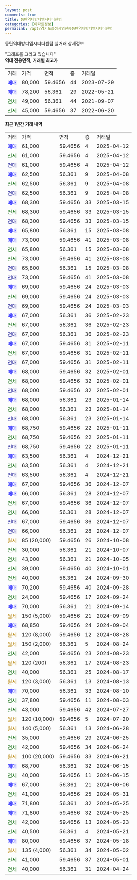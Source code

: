 ```yaml
---
layout: post
comments: true
title: 동탄역대방디엠시티더센텀
categories: [아파트정보]
permalink: /apt/경기도화성시영천동동탄역대방디엠시티더센텀
---
```


동탄역대방디엠시티더센텀 실거래 상세정보

<script type="text/javascript">
  google.charts.load('current', {'packages':['line', 'corechart']});
  google.charts.setOnLoadCallback(drawChart);

  function drawChart() {
    var data = new google.visualization.DataTable();
    data.addColumn('date', '거래일');
    data.addColumn('number', "매매");
    data.addColumn('number', "전세");
    data.addColumn('number', "전매");

    data.addRows([[new Date(Date.parse("2025-04-12")), 61000, null, null], [new Date(Date.parse("2025-04-12")), null, 61000, null], [new Date(Date.parse("2025-04-12")), null, null, 61000], [new Date(Date.parse("2025-04-08")), 62500, null, null], [new Date(Date.parse("2025-04-08")), null, 62500, null], [new Date(Date.parse("2025-04-08")), null, null, 62500], [new Date(Date.parse("2025-03-15")), 68300, null, null], [new Date(Date.parse("2025-03-15")), null, 68300, null], [new Date(Date.parse("2025-03-15")), null, null, 68300], [new Date(Date.parse("2025-03-08")), 65800, null, null], [new Date(Date.parse("2025-03-08")), 73000, null, null], [new Date(Date.parse("2025-03-08")), null, 65800, null], [new Date(Date.parse("2025-03-08")), null, 73000, null], [new Date(Date.parse("2025-03-08")), null, null, 65800], [new Date(Date.parse("2025-03-08")), null, null, 73000], [new Date(Date.parse("2025-03-03")), 69000, null, null], [new Date(Date.parse("2025-03-03")), null, 69000, null], [new Date(Date.parse("2025-03-03")), null, null, 69000], [new Date(Date.parse("2025-02-23")), 67000, null, null], [new Date(Date.parse("2025-02-23")), null, 67000, null], [new Date(Date.parse("2025-02-23")), null, null, 67000], [new Date(Date.parse("2025-02-11")), 67000, null, null], [new Date(Date.parse("2025-02-11")), null, 67000, null], [new Date(Date.parse("2025-02-11")), null, null, 67000], [new Date(Date.parse("2025-02-01")), 68000, null, null], [new Date(Date.parse("2025-02-01")), null, 68000, null], [new Date(Date.parse("2025-02-01")), null, null, 68000], [new Date(Date.parse("2025-01-14")), 68000, null, null], [new Date(Date.parse("2025-01-14")), null, 68000, null], [new Date(Date.parse("2025-01-14")), null, null, 68000], [new Date(Date.parse("2025-01-11")), 68750, null, null], [new Date(Date.parse("2025-01-11")), null, 68750, null], [new Date(Date.parse("2025-01-11")), null, null, 68750], [new Date(Date.parse("2024-12-21")), 63500, null, null], [new Date(Date.parse("2024-12-21")), null, 63500, null], [new Date(Date.parse("2024-12-21")), null, null, 63500], [new Date(Date.parse("2024-12-07")), 67000, null, null], [new Date(Date.parse("2024-12-07")), 66000, null, null], [new Date(Date.parse("2024-12-07")), null, 67000, null], [new Date(Date.parse("2024-12-07")), null, 66000, null], [new Date(Date.parse("2024-12-07")), null, null, 67000], [new Date(Date.parse("2024-12-07")), null, null, 66000], [new Date(Date.parse("2024-10-08")), null, null, null], [new Date(Date.parse("2024-10-07")), null, 30000, null], [new Date(Date.parse("2024-10-05")), null, 43000, null], [new Date(Date.parse("2024-10-01")), null, 39000, null], [new Date(Date.parse("2024-09-30")), null, 40000, null], [new Date(Date.parse("2024-09-28")), 70200, null, null], [new Date(Date.parse("2024-09-24")), null, 24000, null], [new Date(Date.parse("2024-09-14")), 70000, null, null], [new Date(Date.parse("2024-09-09")), null, null, null], [new Date(Date.parse("2024-09-04")), 68850, null, null], [new Date(Date.parse("2024-08-28")), null, null, null], [new Date(Date.parse("2024-08-24")), null, null, null], [new Date(Date.parse("2024-08-23")), null, 42000, null], [new Date(Date.parse("2024-08-23")), null, null, null], [new Date(Date.parse("2024-08-17")), null, 40000, null], [new Date(Date.parse("2024-08-13")), null, null, null], [new Date(Date.parse("2024-08-10")), 70000, null, null], [new Date(Date.parse("2024-08-03")), null, 37800, null], [new Date(Date.parse("2024-07-27")), null, 43000, null], [new Date(Date.parse("2024-07-20")), null, null, null], [new Date(Date.parse("2024-06-28")), null, null, null], [new Date(Date.parse("2024-06-25")), null, 35000, null], [new Date(Date.parse("2024-06-24")), null, 42000, null], [new Date(Date.parse("2024-06-21")), null, null, null], [new Date(Date.parse("2024-06-15")), 68700, null, null], [new Date(Date.parse("2024-06-15")), null, 40000, null], [new Date(Date.parse("2024-06-06")), 67000, null, null], [new Date(Date.parse("2024-05-31")), null, 41000, null], [new Date(Date.parse("2024-05-25")), 71800, null, null], [new Date(Date.parse("2024-05-25")), 71800, null, null], [new Date(Date.parse("2024-05-23")), null, 42000, null], [new Date(Date.parse("2024-05-21")), null, 40500, null], [new Date(Date.parse("2024-05-18")), 80000, null, null], [new Date(Date.parse("2024-05-02")), null, null, null], [new Date(Date.parse("2024-05-01")), null, 41000, null], [new Date(Date.parse("2024-04-24")), null, 40000, null]]);

    var options = {
      hAxis: {
        format: 'yyyy/MM/dd'
      },    
      lineWidth: 0,
      pointsVisible: true,    
      title: '최근 1년간 유형별 실거래가 분포',
      legend: { position: 'bottom' }
    };

    var formatter = new google.visualization.NumberFormat({pattern:'###,###'} );
    formatter.format(data, 1);
    formatter.format(data, 2);
    
    setTimeout(function() {
        var chart = new google.visualization.LineChart(document.getElementById('columnchart_material'));
        chart.draw(data, (options));
        document.getElementById('loading').style.display = 'none';
    }, 200);
  }
</script>


<div id="loading" style="z-index:20; display: block; margin-left: 0px">"그래프를 그리고 있습니다"</div>
<div id="columnchart_material" style="width: 95%; margin-left: 0px; display: block"></div>
<!-- contents start -->
<b>역대 전용면적, 거래별 최고가</b>
<table class="sortable">
    <tr>
      <td>거래</td>
      <td>가격</td>
      <td>면적</td>
      <td>층</td>
      <td>거래일</td>
    </tr>
        <tr>
          <td><a style="color: blue">매매</a></td>
          <td>80,000</td>
          <td>59.4656</td>
          <td>44</td>
          <td>2023-07-29</td>
        </tr>            <tr>
          <td><a style="color: blue">매매</a></td>
          <td>78,200</td>
          <td>56.361</td>
          <td>29</td>
          <td>2022-05-21</td>
        </tr>        
        <tr>
              <td><a style="color: darkgreen">전세</a></td>
              <td>49,000</td>
              <td>56.361</td>
              <td>44</td>
              <td>2021-09-07</td>
            </tr>            <tr>
              <td><a style="color: darkgreen">전세</a></td>
              <td>45,000</td>
              <td>59.4656</td>
              <td>37</td>
              <td>2022-06-20</td>
            </tr>        
    
</table>

<b>최근 1년간 거래 내역</b>

<table class="sortable">
    <tr>
      <td>거래</td>
      <td>가격</td>
      <td>면적</td>
      <td>층</td>
      <td>거래일</td>
    </tr>
    <tr>
      <td><a style="color: blue">매매</a></td>
      <td>61,000</td>
      <td>59.4656</td>
      <td>4</td>
      <td>2025-04-12</td>
    </tr>          <tr>
      <td><a style="color: darkgreen">전세</a></td>
      <td>61,000</td>
      <td>59.4656</td>
      <td>4</td>
      <td>2025-04-12</td>
    </tr>          <tr>
      <td><a style="color: darkblue">전매</a></td>
      <td>61,000</td>
      <td>59.4656</td>
      <td>4</td>
      <td>2025-04-12</td>
    </tr>          <tr>
      <td><a style="color: blue">매매</a></td>
      <td>62,500</td>
      <td>56.361</td>
      <td>9</td>
      <td>2025-04-08</td>
    </tr>          <tr>
      <td><a style="color: darkgreen">전세</a></td>
      <td>62,500</td>
      <td>56.361</td>
      <td>9</td>
      <td>2025-04-08</td>
    </tr>          <tr>
      <td><a style="color: darkblue">전매</a></td>
      <td>62,500</td>
      <td>56.361</td>
      <td>9</td>
      <td>2025-04-08</td>
    </tr>          <tr>
      <td><a style="color: blue">매매</a></td>
      <td>68,300</td>
      <td>59.4656</td>
      <td>33</td>
      <td>2025-03-15</td>
    </tr>          <tr>
      <td><a style="color: darkgreen">전세</a></td>
      <td>68,300</td>
      <td>59.4656</td>
      <td>33</td>
      <td>2025-03-15</td>
    </tr>          <tr>
      <td><a style="color: darkblue">전매</a></td>
      <td>68,300</td>
      <td>59.4656</td>
      <td>33</td>
      <td>2025-03-15</td>
    </tr>          <tr>
      <td><a style="color: blue">매매</a></td>
      <td>65,800</td>
      <td>56.361</td>
      <td>15</td>
      <td>2025-03-08</td>
    </tr>          <tr>
      <td><a style="color: blue">매매</a></td>
      <td>73,000</td>
      <td>59.4656</td>
      <td>41</td>
      <td>2025-03-08</td>
    </tr>          <tr>
      <td><a style="color: darkgreen">전세</a></td>
      <td>65,800</td>
      <td>56.361</td>
      <td>15</td>
      <td>2025-03-08</td>
    </tr>          <tr>
      <td><a style="color: darkgreen">전세</a></td>
      <td>73,000</td>
      <td>59.4656</td>
      <td>41</td>
      <td>2025-03-08</td>
    </tr>          <tr>
      <td><a style="color: darkblue">전매</a></td>
      <td>65,800</td>
      <td>56.361</td>
      <td>15</td>
      <td>2025-03-08</td>
    </tr>          <tr>
      <td><a style="color: darkblue">전매</a></td>
      <td>73,000</td>
      <td>59.4656</td>
      <td>41</td>
      <td>2025-03-08</td>
    </tr>          <tr>
      <td><a style="color: blue">매매</a></td>
      <td>69,000</td>
      <td>59.4656</td>
      <td>24</td>
      <td>2025-03-03</td>
    </tr>          <tr>
      <td><a style="color: darkgreen">전세</a></td>
      <td>69,000</td>
      <td>59.4656</td>
      <td>24</td>
      <td>2025-03-03</td>
    </tr>          <tr>
      <td><a style="color: darkblue">전매</a></td>
      <td>69,000</td>
      <td>59.4656</td>
      <td>24</td>
      <td>2025-03-03</td>
    </tr>          <tr>
      <td><a style="color: blue">매매</a></td>
      <td>67,000</td>
      <td>56.361</td>
      <td>36</td>
      <td>2025-02-23</td>
    </tr>          <tr>
      <td><a style="color: darkgreen">전세</a></td>
      <td>67,000</td>
      <td>56.361</td>
      <td>36</td>
      <td>2025-02-23</td>
    </tr>          <tr>
      <td><a style="color: darkblue">전매</a></td>
      <td>67,000</td>
      <td>56.361</td>
      <td>36</td>
      <td>2025-02-23</td>
    </tr>          <tr>
      <td><a style="color: blue">매매</a></td>
      <td>67,000</td>
      <td>59.4656</td>
      <td>31</td>
      <td>2025-02-11</td>
    </tr>          <tr>
      <td><a style="color: darkgreen">전세</a></td>
      <td>67,000</td>
      <td>59.4656</td>
      <td>31</td>
      <td>2025-02-11</td>
    </tr>          <tr>
      <td><a style="color: darkblue">전매</a></td>
      <td>67,000</td>
      <td>59.4656</td>
      <td>31</td>
      <td>2025-02-11</td>
    </tr>          <tr>
      <td><a style="color: blue">매매</a></td>
      <td>68,000</td>
      <td>59.4656</td>
      <td>32</td>
      <td>2025-02-01</td>
    </tr>          <tr>
      <td><a style="color: darkgreen">전세</a></td>
      <td>68,000</td>
      <td>59.4656</td>
      <td>32</td>
      <td>2025-02-01</td>
    </tr>          <tr>
      <td><a style="color: darkblue">전매</a></td>
      <td>68,000</td>
      <td>59.4656</td>
      <td>32</td>
      <td>2025-02-01</td>
    </tr>          <tr>
      <td><a style="color: blue">매매</a></td>
      <td>68,000</td>
      <td>56.361</td>
      <td>23</td>
      <td>2025-01-14</td>
    </tr>          <tr>
      <td><a style="color: darkgreen">전세</a></td>
      <td>68,000</td>
      <td>56.361</td>
      <td>23</td>
      <td>2025-01-14</td>
    </tr>          <tr>
      <td><a style="color: darkblue">전매</a></td>
      <td>68,000</td>
      <td>56.361</td>
      <td>23</td>
      <td>2025-01-14</td>
    </tr>          <tr>
      <td><a style="color: blue">매매</a></td>
      <td>68,750</td>
      <td>59.4656</td>
      <td>22</td>
      <td>2025-01-11</td>
    </tr>          <tr>
      <td><a style="color: darkgreen">전세</a></td>
      <td>68,750</td>
      <td>59.4656</td>
      <td>22</td>
      <td>2025-01-11</td>
    </tr>          <tr>
      <td><a style="color: darkblue">전매</a></td>
      <td>68,750</td>
      <td>59.4656</td>
      <td>22</td>
      <td>2025-01-11</td>
    </tr>          <tr>
      <td><a style="color: blue">매매</a></td>
      <td>63,500</td>
      <td>56.361</td>
      <td>4</td>
      <td>2024-12-21</td>
    </tr>          <tr>
      <td><a style="color: darkgreen">전세</a></td>
      <td>63,500</td>
      <td>56.361</td>
      <td>4</td>
      <td>2024-12-21</td>
    </tr>          <tr>
      <td><a style="color: darkblue">전매</a></td>
      <td>63,500</td>
      <td>56.361</td>
      <td>4</td>
      <td>2024-12-21</td>
    </tr>          <tr>
      <td><a style="color: blue">매매</a></td>
      <td>67,000</td>
      <td>59.4656</td>
      <td>36</td>
      <td>2024-12-07</td>
    </tr>          <tr>
      <td><a style="color: blue">매매</a></td>
      <td>66,000</td>
      <td>56.361</td>
      <td>28</td>
      <td>2024-12-07</td>
    </tr>          <tr>
      <td><a style="color: darkgreen">전세</a></td>
      <td>67,000</td>
      <td>59.4656</td>
      <td>36</td>
      <td>2024-12-07</td>
    </tr>          <tr>
      <td><a style="color: darkgreen">전세</a></td>
      <td>66,000</td>
      <td>56.361</td>
      <td>28</td>
      <td>2024-12-07</td>
    </tr>          <tr>
      <td><a style="color: darkblue">전매</a></td>
      <td>67,000</td>
      <td>59.4656</td>
      <td>36</td>
      <td>2024-12-07</td>
    </tr>          <tr>
      <td><a style="color: darkblue">전매</a></td>
      <td>66,000</td>
      <td>56.361</td>
      <td>28</td>
      <td>2024-12-07</td>
    </tr>          <tr>
      <td><a style="color: darkgoldenrod">월세</a></td>
      <td>85 (20,000)</td>
      <td>59.4656</td>
      <td>26</td>
      <td>2024-10-08</td>
    </tr>          <tr>
      <td><a style="color: darkgreen">전세</a></td>
      <td>30,000</td>
      <td>56.361</td>
      <td>21</td>
      <td>2024-10-07</td>
    </tr>          <tr>
      <td><a style="color: darkgreen">전세</a></td>
      <td>43,000</td>
      <td>56.361</td>
      <td>21</td>
      <td>2024-10-05</td>
    </tr>          <tr>
      <td><a style="color: darkgreen">전세</a></td>
      <td>39,000</td>
      <td>59.4656</td>
      <td>40</td>
      <td>2024-10-01</td>
    </tr>          <tr>
      <td><a style="color: darkgreen">전세</a></td>
      <td>40,000</td>
      <td>56.361</td>
      <td>24</td>
      <td>2024-09-30</td>
    </tr>          <tr>
      <td><a style="color: blue">매매</a></td>
      <td>70,200</td>
      <td>59.4656</td>
      <td>40</td>
      <td>2024-09-28</td>
    </tr>          <tr>
      <td><a style="color: darkgreen">전세</a></td>
      <td>24,000</td>
      <td>59.4656</td>
      <td>17</td>
      <td>2024-09-24</td>
    </tr>          <tr>
      <td><a style="color: blue">매매</a></td>
      <td>70,000</td>
      <td>56.361</td>
      <td>21</td>
      <td>2024-09-14</td>
    </tr>          <tr>
      <td><a style="color: darkgoldenrod">월세</a></td>
      <td>150 (5,000)</td>
      <td>59.4656</td>
      <td>21</td>
      <td>2024-09-09</td>
    </tr>          <tr>
      <td><a style="color: blue">매매</a></td>
      <td>68,850</td>
      <td>59.4656</td>
      <td>24</td>
      <td>2024-09-04</td>
    </tr>          <tr>
      <td><a style="color: darkgoldenrod">월세</a></td>
      <td>120 (8,000)</td>
      <td>59.4656</td>
      <td>12</td>
      <td>2024-08-28</td>
    </tr>          <tr>
      <td><a style="color: darkgoldenrod">월세</a></td>
      <td>150 (2,000)</td>
      <td>56.361</td>
      <td>5</td>
      <td>2024-08-24</td>
    </tr>          <tr>
      <td><a style="color: darkgreen">전세</a></td>
      <td>42,000</td>
      <td>59.4656</td>
      <td>23</td>
      <td>2024-08-23</td>
    </tr>          <tr>
      <td><a style="color: darkgoldenrod">월세</a></td>
      <td>120 (200)</td>
      <td>56.361</td>
      <td>17</td>
      <td>2024-08-23</td>
    </tr>          <tr>
      <td><a style="color: darkgreen">전세</a></td>
      <td>40,000</td>
      <td>56.361</td>
      <td>25</td>
      <td>2024-08-17</td>
    </tr>          <tr>
      <td><a style="color: darkgoldenrod">월세</a></td>
      <td>120 (3,000)</td>
      <td>56.361</td>
      <td>13</td>
      <td>2024-08-13</td>
    </tr>          <tr>
      <td><a style="color: blue">매매</a></td>
      <td>70,000</td>
      <td>56.361</td>
      <td>33</td>
      <td>2024-08-10</td>
    </tr>          <tr>
      <td><a style="color: darkgreen">전세</a></td>
      <td>37,800</td>
      <td>59.4656</td>
      <td>11</td>
      <td>2024-08-03</td>
    </tr>          <tr>
      <td><a style="color: darkgreen">전세</a></td>
      <td>43,000</td>
      <td>59.4656</td>
      <td>42</td>
      <td>2024-07-27</td>
    </tr>          <tr>
      <td><a style="color: darkgoldenrod">월세</a></td>
      <td>120 (10,000)</td>
      <td>59.4656</td>
      <td>5</td>
      <td>2024-07-20</td>
    </tr>          <tr>
      <td><a style="color: darkgoldenrod">월세</a></td>
      <td>140 (5,000)</td>
      <td>56.361</td>
      <td>13</td>
      <td>2024-06-28</td>
    </tr>          <tr>
      <td><a style="color: darkgreen">전세</a></td>
      <td>35,000</td>
      <td>59.4656</td>
      <td>29</td>
      <td>2024-06-25</td>
    </tr>          <tr>
      <td><a style="color: darkgreen">전세</a></td>
      <td>42,000</td>
      <td>59.4656</td>
      <td>34</td>
      <td>2024-06-24</td>
    </tr>          <tr>
      <td><a style="color: darkgoldenrod">월세</a></td>
      <td>100 (20,000)</td>
      <td>59.4656</td>
      <td>33</td>
      <td>2024-06-21</td>
    </tr>          <tr>
      <td><a style="color: blue">매매</a></td>
      <td>68,700</td>
      <td>56.361</td>
      <td>32</td>
      <td>2024-06-15</td>
    </tr>          <tr>
      <td><a style="color: darkgreen">전세</a></td>
      <td>40,000</td>
      <td>59.4656</td>
      <td>11</td>
      <td>2024-06-15</td>
    </tr>          <tr>
      <td><a style="color: blue">매매</a></td>
      <td>67,000</td>
      <td>56.361</td>
      <td>21</td>
      <td>2024-06-06</td>
    </tr>          <tr>
      <td><a style="color: darkgreen">전세</a></td>
      <td>41,000</td>
      <td>59.4656</td>
      <td>25</td>
      <td>2024-05-31</td>
    </tr>          <tr>
      <td><a style="color: blue">매매</a></td>
      <td>71,800</td>
      <td>56.361</td>
      <td>32</td>
      <td>2024-05-25</td>
    </tr>          <tr>
      <td><a style="color: blue">매매</a></td>
      <td>71,800</td>
      <td>59.4656</td>
      <td>32</td>
      <td>2024-05-25</td>
    </tr>          <tr>
      <td><a style="color: darkgreen">전세</a></td>
      <td>42,000</td>
      <td>59.4656</td>
      <td>13</td>
      <td>2024-05-23</td>
    </tr>          <tr>
      <td><a style="color: darkgreen">전세</a></td>
      <td>40,500</td>
      <td>56.361</td>
      <td>4</td>
      <td>2024-05-21</td>
    </tr>          <tr>
      <td><a style="color: blue">매매</a></td>
      <td>80,000</td>
      <td>59.4656</td>
      <td>37</td>
      <td>2024-05-18</td>
    </tr>          <tr>
      <td><a style="color: darkgoldenrod">월세</a></td>
      <td>135 (4,000)</td>
      <td>56.361</td>
      <td>34</td>
      <td>2024-05-02</td>
    </tr>          <tr>
      <td><a style="color: darkgreen">전세</a></td>
      <td>41,000</td>
      <td>59.4656</td>
      <td>37</td>
      <td>2024-05-01</td>
    </tr>          <tr>
      <td><a style="color: darkgreen">전세</a></td>
      <td>40,000</td>
      <td>56.361</td>
      <td>31</td>
      <td>2024-04-24</td>
    </tr>      </table>
<!-- contents end -->    


